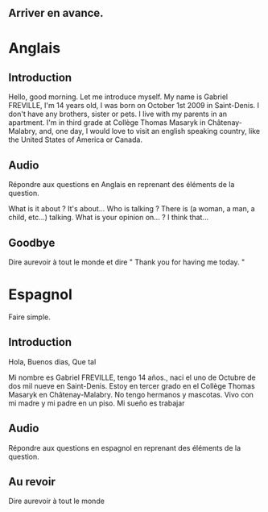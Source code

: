 ## Arriver en avance.
# Anglais
## Introduction

Hello, good morning. Let me introduce myself. My name is Gabriel FREVILLE, I'm 14 years old, I was born on October 1st 2009 in Saint-Denis. I don't have any brothers, sister or pets. I live with my parents in an apartment. I'm in third grade at Collège Thomas Masaryk in Châtenay-Malabry, and, one day, I would love to visit an english speaking country, like the United States of America or Canada.
## Audio

Répondre aux questions en Anglais en reprenant des éléments de la question.

What is it about ?
	It's about...
Who is talking ?
	There is (a woman, a man, a child, etc...) talking.
What is your opinion on... ?
	 I think that...
## Goodbye

Dire aurevoir à tout le monde et dire " Thank you for having me today. "
# Espagnol

Faire simple.
## Introduction

Hola, Buenos dias, Que tal

Mi nombre es Gabriel FREVILLE, tengo 14 años., naci el uno de Octubre de dos mil nueve en Saint-Denis. Estoy en tercer grado en el Collège Thomas Masaryk en Châtenay-Malabry. No tengo hermanos y mascotas. Vivo con mi madre y mi padre en un piso. Mi sueño es trabajar 
## Audio

Répondre aux questions en espagnol en reprenant des éléments de la question.
## Au revoir

Dire aurevoir à tout le monde




